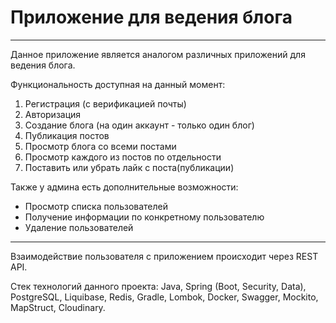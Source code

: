 # Приложение для ведения блога
<hr>
Данное приложение является аналогом различных приложений для ведения блога.

Функциональность доступная на данный момент:

1) Регистрация (с верификацией почты)
2) Авторизация
3) Создание блога (на один аккаунт - только один блог)
4) Публикация постов
5) Просмотр блога со всеми постами
6) Просмотр каждого из постов по отдельности
7) Поставить или убрать лайк с поста(публикации)

Также у админа есть дополнительные возможности:

* Просмотр списка пользователей
* Получение информации по конкретному пользователю
* Удаление пользователей
<hr>


Взаимодействие пользователя с приложением происходит через REST API.

Стек технологий данного проекта: Java, Spring (Boot, Security, Data), PostgreSQL,
Liquibase, Redis, Gradle, Lombok, Docker, Swagger, Mockito, MapStruct, Cloudinary.

<br>